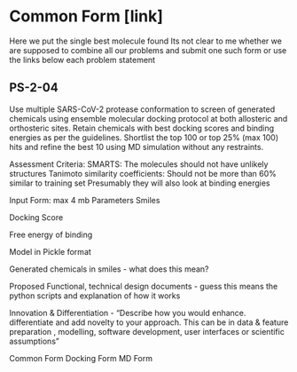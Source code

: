 # Common Form [link]
Here we put the single best molecule found 
Its not clear to me whether we are supposed to combine all our problems and submit one such form or use the links below each problem statement 

## PS-2-04
Use multiple SARS-CoV-2 protease conformation to screen of generated chemicals using ensemble molecular docking protocol at both allosteric and orthosteric sites. Retain chemicals with best docking scores and binding energies as per the guidelines. Shortlist the top 100 or top 25% (max 100) hits and refine the best 10 using MD simulation without any restraints.

Assessment Criteria:
SMARTS: The molecules should not have unlikely structures
Tanimoto similarity coefficients: Should not be more than 60% similar to training set
Presumably they will also look at binding energies

Input Form: max 4 mb
Parameters
Smiles	

Docking Score 	

Free energy of binding 	
	
Model in Pickle format	

Generated chemicals in smiles - what does this mean?

Proposed Functional, technical design documents - guess this means the python scripts and explanation of how it works

Innovation & Differentiation - “Describe how you would enhance. differentiate and add novelty to your approach. This can be in data & feature preparation , modelling, software development, user interfaces or scientific assumptions”


Common Form
Docking Form
MD Form

